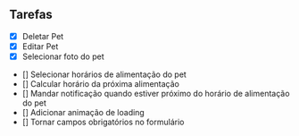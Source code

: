 ## Tarefas

- [x] Deletar Pet
- [x] Editar Pet
- [x] Selecionar foto do pet
- [] Selecionar horários de alimentação do pet
- [] Calcular horário da próxima alimentação
- [] Mandar notificação quando estiver próximo do horário de alimentação do pet
- [] Adicionar animação de loading
- [] Tornar campos obrigatórios no formulário
